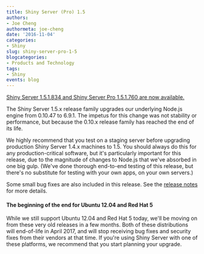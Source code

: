 ```yaml
---
title: Shiny Server (Pro) 1.5
authors: 
- Joe Cheng
authormeta: joe-cheng
date: '2016-11-04'
categories:
- Shiny
slug: shiny-server-pro-1-5
blogcategories:
- Products and Technology
tags:
- Shiny
events: blog
---
```



[Shiny Server 1.5.1.834 and Shiny Server Pro 1.5.1.760 are now available.](https://www.rstudio.com/products/shiny/shiny-server/)

The Shiny Server 1.5.x release family upgrades our underlying Node.js engine from 0.10.47 to 6.9.1. The impetus for this change was not stability or performance, but because the 0.10.x release family has reached the end of its life.

We highly recommend that you test on a staging server before upgrading production Shiny Server 1.4.x machines to 1.5. You should always do this for any production-critical software, but it's particularly important for this release, due to the magnitude of changes to Node.js that we've absorbed in one big gulp. (We've done thorough end-to-end testing of this release, but there's no substitute for testing with your own apps, on your own servers.)

Some small bug fixes are also included in this release. See the [release notes](https://support.rstudio.com/hc/en-us/articles/215642837-Shiny-Server-Pro-Release-History) for more details.

#### The beginning of the end for Ubuntu 12.04 and Red Hat 5

While we still support Ubuntu 12.04 and Red Hat 5 today, we'll be moving on from these very old releases in a few months. Both of these distributions will end-of-life in April 2017, and will stop receiving bug fixes and security fixes from their vendors at that time. If you're using Shiny Server with one of these platforms, we recommend that you start planning your upgrade.

